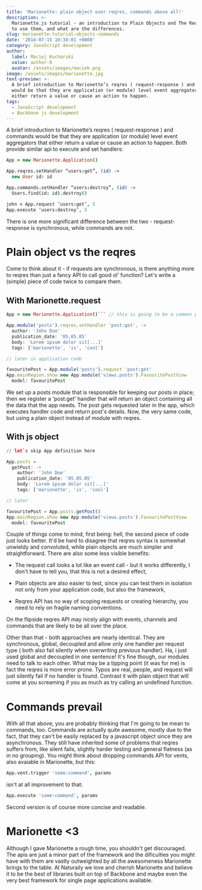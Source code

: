 ```yaml
---
title: 'Marionette: plain object over reqres, commands above all!'
description: >-
  Marionette.js tutorial - an introduction to Plain Objects and The Reqres, how
  to use them, and what are the differences.
slug: marionette-tutorial-objects-commands
date: '2014-07-15 10:38:01 +0000'
category: JavaScript development
author:
  label: Maciej Kucharski
  value: author-8
  avatar: /assets/images/maciek.png
image: /assets/images/marionette.jpg
text-preview: >-
  A brief introduction to Marionette’s reqres ( request-response ) and commands
  would be that they are application (or module) level event aggregators that
  either return a value or cause an action to happen.
tags:
  - JavaScript development
  - Backbone js development
---
```



A brief introduction to Marionette’s reqres ( request-response ) and commands would be that they are application (or module) level event aggregators that either return a value or cause an action to happen. Both provide similar api to execute and set handlers:
```coffee
App = new Marionette.Application()

App.reqres.setHandler “users:get”, (id) ->
  new User id: id

App.commands.setHandler “users:destroy”, (id) ->
  Users.find(id: id).destroy()

john = App.request ‘users:get’, 5
App.execute ‘users:destroy’, 5
```
There is one more significant difference between the two - request-response is synchronous, while commands are not.

Plain object vs the reqres
==========================

Come to think about it - if requests are synchronous, is there anything more to reqres than just a fancy API to call good ol' function? Let's write a (simple) piece of code twice to compare them.

With Marionette.request
-----------------------
```coffee
App = new Marionette.Application()``` // this is going to be a common part

App.module('posts').reqres.setHandler 'post:get', ->
  author: 'John Doe'
  publication_date: '05.05.05'
  body: 'Lorem ipsum dolor sit[...]'
  tags: ['marionette', 'is', 'cool']

// later in application code

favouritePost = App.module('posts').request 'post:get'
App.mainRegion.show new App.module('views.posts').FavouritePostView
  model: favouritePost
```
We set up a posts module that is responsible for keeping our posts in place; then we register a 'post:get' handler that will return an object containing all the data that the app needs. The post gets requested later in the app, which executes handler code and return post's details.
Now, the very same code, but using a plain object instead of module with reqres.

With js object
--------------
```coffee
// let`s skip App definition here

App.posts =
  getPost: ->
    author: 'John Doe'
    publication_date: '05.05.05'
    body: 'Lorem ipsum dolor sit[...]'
    tags: ['marionette', 'is', 'cool']

// later

favouritePost = App.posts.getPost()
App.mainRegion.show new App.module('views.posts').FavouritePostView
  model: favouritePost
```
Couple of things come to mind, first being: hell, the second piece of code just looks better. It'd be hard to disagree that reqres syntax is somewhat unwieldy and convoluted, while plain objects are much simpler and straightforward. There are also some less visible benefits:

- The request call looks a lot like an event call - but it works differently, I don't have to tell you, that this is not a desired effect,

- Plain objects are also easier to test, since you can test them in isolation not only from your application code, but also the framework,

- Reqres API has no way of scoping requests or creating hierarchy, you need to rely on fragile naming conventions.

On the flipside reqres API may nicely align with events, channels and commands that are likely to be all over the place.

Other than that - both approaches are nearly identical. They are synchronous, global, decoupled and allow only one handler per request type ( both also fail silently when overwriting previous handler). Ha, i just used global and decoupled in one sentence!
It's fine though, our modules need to talk to each other. What may be a tipping point (it was for me) is fact the reqres is more error prone. Typos are real, people, and request will just silently fail if no handler is found. Contrast it with plain object that will come at you screaming if you as much as try calling an undefined function.

Commands prevail
================

With all that above, you are probably thinking that I'm going to be mean to commands, too. Commands are actually quite awesome, mostly due to the fact, that they can't be easily replaced by a javascript object since they are asynchronous. They still have inherited some of problems that reqres suffers from, like silent fails, slightly harder testing and general flatness (as in no grouping).
You might think about dropping commands API for vents, also avaiable in Marionette, but this:
```coffee
App.vent.trigger 'some:command', params
```
isn't at all improvement to that:
```coffee
App.execute 'some:command', params
```
Second version is of course more concise and readable.

Marionette <3
=============

Although I gave Marionette a rough time, you shouldn't get discouraged. The apis are just a minor part of the framework and the dificulties you might have with them are vastly outweighted by all the awesomeness Marionette brings to the table. At Naturaily we love and cherish Marionette and believe it to be the best of libraries built on top of Backbone and maybe even the very best framework for single page applications available.
